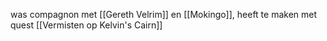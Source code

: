 was compagnon met [[Gereth Velrim]] en [[Mokingo]], heeft te maken met quest [[Vermisten op Kelvin's Cairn]]
